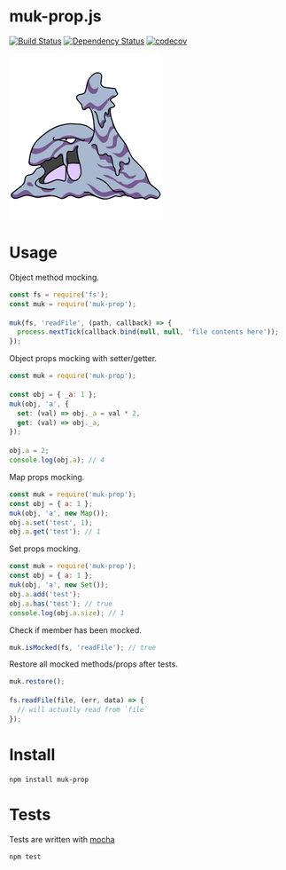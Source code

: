 # muk-prop.js

[![Build Status](https://secure.travis-ci.org/fent/muk-prop.js.svg)](http://travis-ci.org/fent/muk-prop.js)
[![Dependency Status](https://david-dm.org/fent/muk-prop.js.svg)](https://david-dm.org/fent/muk-prop.js)
[![codecov](https://codecov.io/gh/fent/muk-prop.js/branch/master/graph/badge.svg)](https://codecov.io/gh/fent/muk-prop.js)

![muk](muk.gif)

# Usage

Object method mocking.

```js
const fs = require('fs');
const muk = require('muk-prop');

muk(fs, 'readFile', (path, callback) => {
  process.nextTick(callback.bind(null, null, 'file contents here'));
});
```

Object props mocking with setter/getter.

```js
const muk = require('muk-prop');

const obj = { _a: 1 };
muk(obj, 'a', {
  set: (val) => obj._a = val * 2,
  get: (val) => obj._a,
});

obj.a = 2;
console.log(obj.a); // 4
```

Map props mocking.
```js
const muk = require('muk-prop');
const obj = { a: 1 };
muk(obj, 'a', new Map());
obj.a.set('test', 1);
obj.a.get('test'); // 1
```

Set props mocking.
```js
const muk = require('muk-prop');
const obj = { a: 1 };
muk(obj, 'a', new Set());
obj.a.add('test');
obj.a.has('test'); // true
console.log(obj.a.size); // 1
```

Check if member has been mocked.

```js
muk.isMocked(fs, 'readFile'); // true
```

Restore all mocked methods/props after tests.

```js
muk.restore();

fs.readFile(file, (err, data) => {
  // will actually read from `file`
});
```


# Install

    npm install muk-prop


# Tests
Tests are written with [mocha](https://mochajs.org)

```bash
npm test
```

